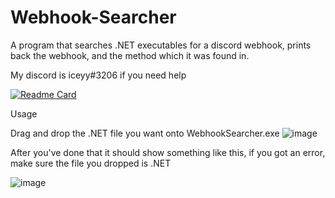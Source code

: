# Webhook-Searcher
A program that searches .NET executables for a discord webhook, prints back the webhook, and the method which it was found in.

My discord is iceyy#3206 if you need help

[![Readme Card](https://github-readme-stats.vercel.app/api/pin/?username=AizonF&repo=Webhook-Searcher)](https://github.com/anuraghazra/github-readme-stats)


Usage


Drag and drop the .NET file you want onto WebhookSearcher.exe
![image](https://user-images.githubusercontent.com/78241866/133640336-6508d81e-6362-45b0-ac42-4e083dd87e8f.png)

After you've done that it should show something like this, if you got an error, make sure the file you dropped is .NET


![image](https://user-images.githubusercontent.com/78241866/133640775-d398db40-3910-4100-b5e5-e74bb6b8a5c5.png)





